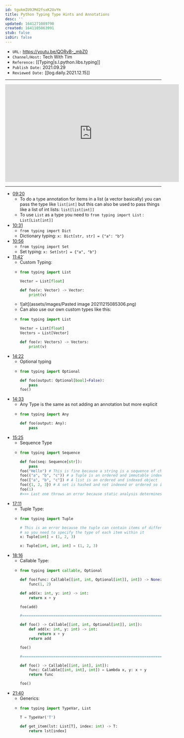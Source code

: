 ```yaml
---
id: tgukmIU9JMd2fsxK2UvYm
title: Python Typing Type Hints and Annotations
desc: ''
updated: 1641271089790
created: 1641105063991
stub: false
isDir: false
---
```


- `URL:` <https://youtu.be/QORvB-_mbZ0>
- `Channel/Host:` Tech With Tim
- `Reference:` [[Typing|s.l.python.libs.typing]]
- `Publish Date:` 2021.09.29
- `Reviewed Date:` [[log.daily.2021.12.15]]

---

<center><iframe width="560" height="315" src="https://www.youtube.com/embed/QORvB-_mbZ0" frameborder="0" allow="accelerometer; autoplay; encrypted-media; gyroscope; picture-in-picture" allowfullscreen></iframe></center>

---

- [09:20](https://youtu.be/QORvB-_mbZ0#t=560.036194) 
  - To do a type annotation for items in a list (a vector basically) you can pass the type like `list[int]` but this can also be used to pass things like a list of int lists: `list[list[int]]`
  - To use `List` as a type you need to `from typing import List` : `List[List[int]]`
- [10:31](https://youtu.be/QORvB-_mbZ0#t=631.544946)
  - `from typing import Dict`
  - Dictionary typing: `x: Dict[str, str] = {"a": "b"}`
- [10:56](https://youtu.be/QORvB-_mbZ0#t=656.309631835968)
  - `from typing import Set`
  - Set typing: `x: Set[str] = {"a", "b"}`
- [11:42](https://youtu.be/QORvB-_mbZ0#t=702.2289898435974)\`
  - Custom Typing:
  - ```python
    from typing import List

    Vector = List[float]	

    def foo(v: Vector) -> Vector:
    	print(v)
    ```
  - ![alt](assets/images/Pasted image 20211215085306.png)
  - Can also use our own custom types like this: 
  - ```python
    from typing import List

    Vector = List[float]
    Vectors = List[Vector]

    def foo(v: Vectors) -> Vectors:
    	print(v)
    ```
- [14:22](https://youtu.be/QORvB-_mbZ0#t=862.292403)
  - Optional typing
  - ```python
    from typing import Optional

    def foo(output: Optional[bool]=False):
    	pass
    foo()
    ```
- [14:33](https://youtu.be/QORvB-_mbZ0#t=873.880233)
  - Any Type is the same as not adding an annotation but more explicit
  - ```python
    from typing import Any

    def foo(output: Any):
    	pass
    ```
- [15:25](https://youtu.be/QORvB-_mbZ0#t=925.293389)
  - Sequence Type
  - ```python
    from typing import Sequence

    def foo(seq: Sequence[str]):
    	pass
    foo("Hello") # This is fine because a string is a sequence of characters
    foo(("a", "b", "c")) # a Tuple is an ordered and immutable indexed Object
    foo(["a", "b", "c"]) # A list is an ordered and indexed object 
    foo({1, 2, 3}) # A set is hashed and not indexed or ordered so it cannot be a sequence
    foo(1)
    #>>> Last one throws an error because static analysis determines that it is an incompabile type
    ```
- [17:11](https://youtu.be/QORvB-_mbZ0#t=1031.02662)
  - Tuple Type:
  - ```python
    from typing import Tuple

    # This is an error because the tuple can contain items of differing types 
    # so you need to specify the type of each item within it
    x: Tuple[int] = (1, 2, 3) 

    x: Tuple[int, int, int] = (1, 2, 3)
    ```
- [18:16](https://youtu.be/QORvB-_mbZ0#t=1096.941175)
  - Callable Type:
  - ```python
    from typing import callable, Optional

    def foo(func: Callable[[int, int, Optional[int]], int]) -> None:
    	func(1, 2)

    def add(x: int, y: int) -> int:
    	return x + y

    foo(add)

    #=================================================================#

    def foo() -> Callable[[int, int, Optional[int]], int]):
    	def add(x: int, y: int) -> int:
    		return x + y
    	return add

    foo()

    #=================================================================#

    def foo() -> Callable[[int, int], int]):
    	func: Callable[[int, int], int]) = Lambda x, y: x + y
    	return func

    foo()
    ```
- [21:40](https://youtu.be/QORvB-_mbZ0#t=1300.829273)
  - Generics:
  - ```python
    from typing import TypeVar, List

    T = TypeVar('T')

    def get_item(lst: List[T], index: int) -> T:
    	return lst[index]
    ```

